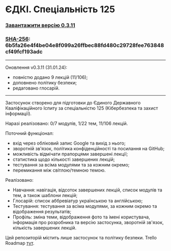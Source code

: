 # ЄДКІ. Спеціальність 125
### [Завантажити версію 0.3.11](https://github.com/ArchExalt/EDKI.125/blob/main/EDKI-v0.3.11.apk)
### [SHA-256](https://emn178.github.io/online-tools/sha256_checksum.html): 6b5fa26e4f4be04e8f099a26ffbec88fd480c29728fee763848cf49fcf193adc

---
Оновлення v0.3.11 (31.01.24):

- повністю додано 9 лекцій (11/106);
- доповнено політику безпеки;
- редаговано глосарій.
  
---
Застосунок створено для підготовки до Єдиного Державного Кваліфікаційного Іспиту за спеціальністю 125 (Кібербезпека та захист інформації).

Наразі реалізовано: 0/7 модулів, 1/22 тем, 11/106 лекцій.

Поточний функціонал:
- вхід через обліковий запис Google та вихід з нього;
- зворотній зв'язок, політика конфіденційності та посилання на GitHub;
- можливість відмічати прапорцями завершені лекції;
- статистика щодо кількості завершених лекцій;
- тестування за всіма модулями та за кожним окремо;
- перемикання між світлою/темною темою.

Реалізовано:
- Навчання: навігація, відсоток завершених лекцій, список модулів та тем, а також шаблони лекцій;
- Глосарій: список аббревіатур українською та англійською;
- Тестування: тестування за всіма модулями, за кожним окремо та відображення результатів;
- Профіль: зміна теми, відображення фото та імені користувача, інформація про розробника та версію застосунка, зворотній зв'язок, кількість завершених лекцій.

Цей репозиторій містить лише застосунок та політику безпеки. Trello Roadmap [тут](https://trello.com/b/toDpERup/єдкі-спеціальність-125).
